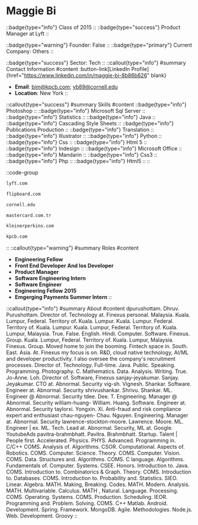 # Maggie Bi
::badge{type="info"}
Class of 2015
::
::badge{type="success"}
Product Manager at Lyft
::

::badge{type="warning"}
Founder: False
::
::badge{type="primary"}
Current Company: Others
::

::badge{type="success"}
Sector: Tech
::
::callout{type="info"}
#summary
Contact Information
#content
:button-link[LinkedIn Profile]{href="https://www.linkedin.com/in/maggie-bi-8b86b626" blank}
- **Email**: bim@kpcb.com; yb89@cornell.edu
- **Location**: New York
::

::callout{type="success"}
#summary
Skills
#content
::badge{type="info"}
Photoshop
::
::badge{type="info"}
Microsoft Sql Server
::
::badge{type="info"}
Statistics
::
::badge{type="info"}
Java
::
::badge{type="info"}
Cascading Style Sheets
::
::badge{type="info"}
Publications Production
::
::badge{type="info"}
Translation
::
::badge{type="info"}
Illustrator
::
::badge{type="info"}
Python
::
::badge{type="info"}
Css
::
::badge{type="info"}
Html 5
::
::badge{type="info"}
Indesign
::
::badge{type="info"}
Microsoft Office
::
::badge{type="info"}
Mandarin
::
::badge{type="info"}
Css3
::
::badge{type="info"}
Php
::
::badge{type="info"}
Html5
::
::

::code-group
```bash [Lyft]
lyft.com
```
```bash [Flipboard]
flipboard.com
```
```bash [Cornell University]
cornell.edu
```
```bash [Mastercard Türkiye]
mastercard.com.tr
```
```bash [Kleiner Perkins]
kleinerperkins.com
```
```bash [Kleiner Perkins Caufield & Byers]
kpcb.com
```
::
::callout{type="warning"}
#summary
Roles
#content
- **Engineering Fellow**
- **Front End Developer And Ios Developer**
- **Product Manager**
- **Software Engineering Intern**
- **Software Engineer**
- **Engineering Fellow 2015**
- **Emgerging Payments Summer Intern**
::

::callout{type="info"}
#summary
About
#content
dpurushottam. Dhruv. Purushottam. Director of. Technology at. Finexus personal. Malaysia. Kuala. Lumpur, Federal. Territory of. Kuala. Lumpur. Kuala. Lumpur. Federal. Territory of. Kuala. Lumpur. Kuala. Lumpur, Federal. Territory of. Kuala. Lumpur, Malaysia. True. False. English. Hindi. Computer. Software. Finexus. Group. Kuala. Lumpur, Federal. Territory of. Kuala. Lumpur, Malaysia. Finexus. Group. Moved home to join the booming. Fintech space in. South. East. Asia. At. Finexus my focus is on. R&D, cloud native technology, AI/ML and developer productivity. I also oversee the company's recruitment processes. Director of. Technology. Full-time. Java. Public. Speaking. Programming. Photography. C. Mathematics. Data. Analysis. Writing. True. Jo-Anne. Loh. Director of. Software, Finexus sanjay-jeyakumar. Sanjay. Jeyakumar. CTO at. Abnormal. Security vig-sh. Vignesh. Shankar. Software. Engineer at. Abnormal. Security shrivushankar. Shrivu. Shankar. ML. Engineer @ Abnormal. Security tdee. Dee. T. Engineering. Manager @ Abnormal. Security william-huang- William. Huang. Software. Engineer at. Abnormal. Security taylorxi. Yongxin. Xi. Anti-fraud and risk compliance expert and enthusiast chau-nguyen- Chau. Nguyen. Engineering. Manager at. Abnormal. Security lawrence-stockton-moore. Lawrence. Moore. ML. Engineer | ex. ML. Tech. Lead at. Abnormal. Security, ML at. Google. YoutubeAds pavitra-brahmbhatt. Pavitra. Brahmbhatt. Startup. Talent | People first. Accelerated. Physics. PHYS. Advanced. Programming in. C/C++ COMS. Analysis of. Algorithms. CSOR. Computational. Aspects of. Robotics. COMS. Computer. Science. Theory. COMS. Computer. Vision. COMS. Data. Structures and. Algorithms. COMS. C language. Algorithms. Fundamentals of. Computer. Systems. CSEE. Honors. Introduction to. Java. COMS. Introduction to. Combinatorics & Graph. Theory. COMS. Introduction to. Databases. COMS. Introduction to. Probability and. Statistics. SIEO. Linear. Algebra. MATH. Making, Breaking. Codes. MATH. Modern. Analysis. MATH. Multivariable. Calculus. MATH , Natural. Language. Processing. COMS. Operating. Systems. COMS. Production. Scheduling. IEOR. Programming and. Problem. Solving. COMS. C++ Matlab. Android. Development. Spring. Framework. MongoDB. Agile. Methodologies. Node.js. Web. Development. Groovy
::
